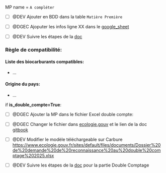 MP name = `A compléter`

- [ ] @DEV Ajouter en BDD dans la table `Matière Première`
- [ ] @DGEC Ajoputer les infos ligne XX dans le [google_sheet](https://docs.google.com/spreadsheets/d/1NJ2QfDMKEaNMY5pHq5NpCPHjLnAwM8E-/edit?gid=316388289#gid=316388289)
- [ ] @DEV Suivre les étapes de la [doc](https://app.gitbook.com/o/-MKuVnILSFu07OlQe4nx/s/-MfDKH7bPAAut2XQrV_f/doc-technique/ajout-de-nouvelles-matieres-premieres)


### Règle de compatibilité:

#### Liste des biocarburants compatibles:
- ...


#### Origine du pays:
- ...

if **is_double_compte=True**:

- [ ] @DGEC Ajouter la MP dans le fichier Excel double compte:
- [ ] @DGEC  Changer le fichier dans [ecologie.gouv](https://www.ecologie.gouv.fr/politiques-publiques/biocarburants) et le lien de la doc [gitbook](https://app.gitbook.com/o/-MKuVnILSFu07OlQe4nx/s/-MfDKH7bPAAut2XQrV_f/)
- [ ] @DEV Modifier le modèle téléchargeable sur Carbure https://www.ecologie.gouv.fr/sites/default/files/documents/Dossier%20de%20demande%20de%20reconnaissance%20au%20double%20comptage%202025.xlsx
- [ ] @DEV Suivre les étapes de la [doc](https://app.gitbook.com/o/-MKuVnILSFu07OlQe4nx/s/-MfDKH7bPAAut2XQrV_f/doc-technique/ajout-de-nouvelles-matieres-premieres) pour la partie Double Comptage

